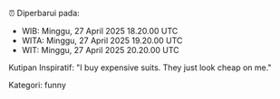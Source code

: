 ⏰ Diperbarui pada:
- WIB: Minggu, 27 April 2025 18.20.00 UTC
- WITA: Minggu, 27 April 2025 19.20.00 UTC
- WIT: Minggu, 27 April 2025 20.20.00 UTC

Kutipan Inspiratif:
"I buy expensive suits. They just look cheap on me."


Kategori: funny

